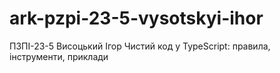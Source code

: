 # ark-pzpi-23-5-vysotskyi-ihor
ПЗПІ-23-5
Висоцький Ігор
Чистий код у TypeScript: правила, інструменти, приклади
